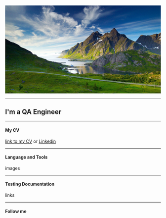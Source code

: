 ![Header](https://github.com/DmitriiNasonov/DmitriiNasonov/blob/main/assets/mountain.png)
***
## I'm a QA Engineer
***
#### My CV
[link to my CV](https://hh.ru/applicant/resumes/view?resume=d252f155ff0b72207d0039ed1f44434d6a4d70) or [Linkedin](https://www.linkedin.com/in/qa-dmitriinasonov/)
***
#### Language and Tools
images
***
#### Testing Documentation
links
***
#### Follow me

